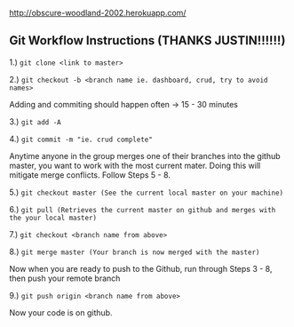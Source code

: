 http://obscure-woodland-2002.herokuapp.com/

## Git Workflow Instructions (THANKS JUSTIN!!!!!!)

1.) `git clone <link to master>`

2.) `git checkout -b <branch name ie. dashboard, crud, try to avoid names>`

Adding and commiting should happen often -> 15 - 30 minutes

3.) `git add -A` 

4.) `git commit -m "ie. crud complete"`

Anytime anyone in the group merges one of their branches into the github master, you want to work with the most current mater.  Doing this will mitigate merge conflicts.  Follow Steps 5 - 8.

5.) `git checkout master (See the current local master on your machine)`

6.) `git pull (Retrieves the current master on github and merges with the your local master)`

7.) `git checkout <branch name from above>`

8.) `git merge master (Your branch is now merged with the master)`

Now when you are ready to push to the Github, run through Steps 3 - 8, then push your remote branch

9.) `git push origin <branch name from above>`

Now your code is on github.
